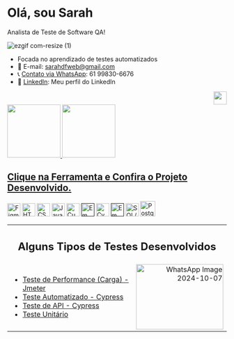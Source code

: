 # Olá, sou Sarah 
Analista de Teste de Software QA! <br> 

![ezgif com-resize (1)](https://github.com/sarahdfweb/sarahdfweb/assets/87348787/eaa8cc99-4e2a-413a-8885-a7cba1b39857)



-  Focada no aprendizado de testes automatizados
- 📧 E-mail: sarahdfweb@gmail.com
- 📞 <a href="https://wa.me/5561998306676">Contato via WhatsApp</a>: 61 99830-6676
- 🔗 <a href="https://www.linkedin.com/in/sarahdfweb/">LinkedIn</a>: Meu perfil do LinkedIn
 <div align="right">
  <img src="https://projectpokemon.org/images/normal-sprite/vivillon-meadow.gif" width="30" height="30">
   


</div>
<div>
  <a href="https://github.com/sarahdfweb">
  <img height="122em"src="https://github-readme-stats.vercel.app/api?username=sarahdfweb&show_icons=true&theme=radical&include_all_commits=true&count_private=true"/>  
  <img height="122em"src="https://github-readme-stats.vercel.app/api/top-langs/?username=sarahdfweb&layout=compact&langs_count=16&theme=radical"/>  
</div> 
    
<div>
   <h2>Clique na Ferramenta e Confira o Projeto Desenvolvido.</h2>

  <a href="https://www.figma.com/proto/q3rGN2U7WEVFT5cdE8vD4N/Untitled?page-id=0%3A1&type=design&node-id=1-4&viewport=680%2C485%2C0.25&t=oyOS89Fd8YNWBc79-1&scaling=scale-down&mode=design"><img width="30px" src="https://cdn.jsdelivr.net/gh/devicons/devicon/icons/figma/figma-original.svg" title="Figma" target="_blank"></a>
  <a href="https://sarahdfweb.github.io/books/"><img width="30px" src="https://cdn.jsdelivr.net/gh/devicons/devicon/icons/html5/html5-original-wordmark.svg" title="HTML5"></a>
  <a href="https://sarahdfweb.github.io/cartao-pokemon"><img width="30px" src="https://cdn.jsdelivr.net/gh/devicons/devicon/icons/css3/css3-original-wordmark.svg" title="CSS3"></a>
  <a href="https://sarahdfweb.github.io/xmen/"><img width="30px" src="https://cdn.jsdelivr.net/gh/devicons/devicon/icons/javascript/javascript-original.svg" title="JavaScript"></a>
  <a href="https://github.com/sarahdfweb/especializacao_testes_software/tree/main/Gherkin"><img width="30px" src="https://cucumber.io/cucumber/media/images/logos/icons/cucumber-open-icon.svg" title="Cucumber"></a>
  <a href=""><img width="30px" src="https://www.svgrepo.com/show/354202/postman-icon.svg" title="Em construção"></a>
  <a href="https://github.com/sarahdfweb/Teste-Api-Cypress"><img width="30px" src="https://asset.brandfetch.io/idIq_kF0rb/idv3zwmSiY.jpeg" title="Cypress"></a>
  <a href=""><img width="30px" src="https://jmeter.apache.org/images/jmeter_square.png" title="Em construção"></a>
  <a href="https://github.com/sarahdfweb/SQLSERVER/tree/main"><img width="30px" src="https://github.com/sarahdfweb/sarahdfweb/assets/87348787/f94a8dea-654a-4393-8ce6-ebeb8cf01464" title="SQL/NOSQL"></a>
  <a href="https://github.com/sarahdfweb/postgreSQL"><img width="35px" src="https://github.com/user-attachments/assets/5d92ba96-bafa-4cee-9723-eb02ef88fd87" title="PostgreSQL" /></a>
  

  
  


</div>

  <table style="width: 100%;">
    <tr>
    <td colspan="2" style="text-align: center;">
     <h2>  Alguns Tipos de Testes Desenvolvidos</h2>
    </td>
  </tr>
  <tr>
    <td style="width: 70%;">
      <ul>
        <li><a href="https://github.com/sarahdfweb/Testeperformance/assets/87348787/caefa8b6-2bbd-4e5d-80ac-2c025ec5dc30" title="Teste de Carga" target="_blank">Teste de Performance (Carga) - Jmeter</a></li>
        <li><a href="https://reccloud.com/pt/u/ec8d1ae" title="Teste com Cypress" target="_blank">Teste Automatizado - Cypress</a></li>
        <li><a href="https://github.com/user-attachments/assets/b6127e48-0b9e-4676-bbec-e7dd382d8537" title="Teste API" target="_blank">Teste de API - Cypress</a></li>
    <li><a href="https://github.com/sarahdfweb/logicajavascript" title="Readme" target="_blank">Teste Unitário</a></li> 
      </ul>
    </td>
    <td style="width: 30%; text-align: right;">
      <img src="https://github.com/user-attachments/assets/f5d97487-60ad-49d8-a002-a4856f535f4c" width="200" height="150" alt="WhatsApp Image 2024-10-07">
    </td>
  </tr>
</table>












